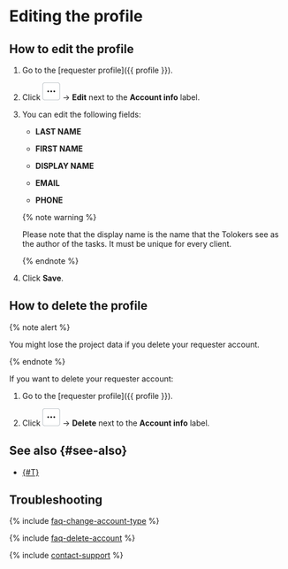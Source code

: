 # Editing the profile

## How to edit the profile

1. Go to the [requester profile]({{ profile }}).

1. Click ![](../_images/other/three-points-button.svg) → **Edit** next to the **Account info** label.

1. You can edit the following fields:

    - **LAST NAME**

    - **FIRST NAME**

    - **DISPLAY NAME**

    - **EMAIL**

    - **PHONE**

    {% note warning %}

    Please note that the display name is the name that the Tolokers see as the author of the tasks. It must be unique for every client.

    {% endnote %}

1. Click **Save**.

## How to delete the profile

{% note alert %}

You might lose the project data if you delete your requester account.

{% endnote %}

If you want to delete your requester account:

1. Go to the [requester profile]({{ profile }}).

1. Click ![](../_images/other/three-points-button.svg) → **Delete** next to the **Account info** label.

## See also {#see-also}

- [{#T}](multiple-access.md)

## Troubleshooting

{% include [faq-change-account-type](../_includes/faq/register-and-start/change-account-type.md) %}

{% include [faq-delete-account](../_includes/faq/account/delete-account.md) %}

{% include [contact-support](../_includes/contact-support.md) %}